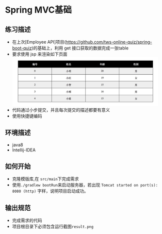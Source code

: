 # Spring MVC基础

## 练习描述
- 在上次[Employee API]项目(https://github.com/tws-online-quiz/spring-boot-quiz)的基础上，利用 get 接口获取的数据完成一张table
- 要求使用 jsp 来渲染如下页面![](https://raw.githubusercontent.com/tws-online-quiz/spring-boot-jsp-quiz/master/example.png)
- 代码通过小步提交，并且每次提交的描述都要有意义
- 使用快捷键编码

## 环境描述 
- java8
- Intellij-IDEA

## 如何开始
- 克隆模版库,在 `src/main`下完成需求
- 使用`./gradlew bootRun`来启动服务器，若出现 `Tomcat started on port(s): 8080 (http)` 字样，说明项目启动成功。

## 输出规范
- 完成需求的代码
- 项目根目录下必须包含运行截图`result.png`

